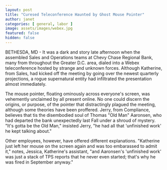 ```yaml
---
layout: post
title: "Curesed Teleconference Haunted by Ghost Mouse Pointer"
author: janet
categories: [ general, labor ]
image: assets/images/webex.jpg
featured: false
hidden: false
---
```


BETHESDA, MD - It was a dark and story late afternoon when the assembled Sales and Operations teams at Chevy Chase Regional Bank, many from throughout the Greater D.C. area, dialed into a Webex teleconference hosted by strange and unknown forces. Although Katherine, from Sales, had kicked off the meeting by going over the newest quarterly projections, a rogue supernatural entity had infiltrated the presentation almost immediately. 

The mouse pointer, floating ominously across everyone's screen, was vehemently unclaimed by all present online. No one could discern the origins, or purpose, of the pointer that distractingly plagued the meeting, although some theories have been proffered. Jerry, from Compliance, believes that tis the disembodied soul of Thomas "Old Man" Aaronsen, who had departed the bank unexpectedly last Fall under a shroud of mystery. "It's gotta be the Old Man," insisted Jerry, "he had all that 'unfinished work' he kept talking about."

Other employees, however, have offered different explanations. "Katherine just left her mouse on the screen again and was too embarassed to admit it," notes, Jessica, Katherine's assistant, "and Aaronsen's 'unfinished work' was just a stack of TPS reports that he never even started; that's why he was fired in September anyway."